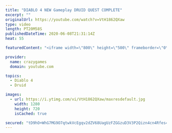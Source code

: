 ```yaml
---
title: "DIABLO 4 NEW Gameplay DRUID QUEST COMPLETE"
excerpt: ""
originalUrl: https://youtube.com/watch?v=VtH1862QXaw
type: video
length: PT20M58S
publishedDateTime: 2020-06-08T21:31:14Z
heat: 55

featuredContent: "<iframe width=\"800\" height=\"500\" frameborder=\"0\" src=\"https://www.youtube.com/embed/VtH1862QXaw\" allow=\"accelerometer; autoplay; encrypted-media; gyroscope; picture-in-picture\" allowfullscreen></iframe>"

provider:
  name: crazygames
  domain: youtube.com

topics:
  - Diablo 4
  - Druid

images:
  - url: https://i.ytimg.com/vi/VtH1862QXaw/maxresdefault.jpg
    width: 1280
    height: 720
    isCached: true

secured: "tD9hO+WhG7MG9O7qtwkVcEgqv2dZV68UagUzFZGGzuD3V3P2Qizn4cn4Rfes4k5eTbR3QvPbDJExeD30lRoF6bIRwB+cdm5aEXmzIgd7d1i4Q85e3AsagvZe6abJAfpOITWdh3tuhMf1e/l+iJX1qrH8tatIL/jXbrvJnGb+3c1jXmyKrg63kOnQkgaqoPqx8kqWb8M+r01JL1BExcRi2eV70LUieIvukDcSW4/Dz17/c5ppnEzfAl3RvilIJ7x845N0zziUUNHbtthCxvZzPWWcopZPY7MObCPElcSAvYMjyVk2nQurtZ5LnQDnQQ1LTYIpQdIGaZaDhMiAt4LNG8A4G6eqKa5XQBuQVu4z8Afcn48QAgNR7FGseeN4ebJ0y6Iv5Lieb5GuyAPTDg/LgWsjQVC5RhO2GmCTS7v3pHY=;l8ex10lqcPYsdvNKQ6aK3g=="
---
```


